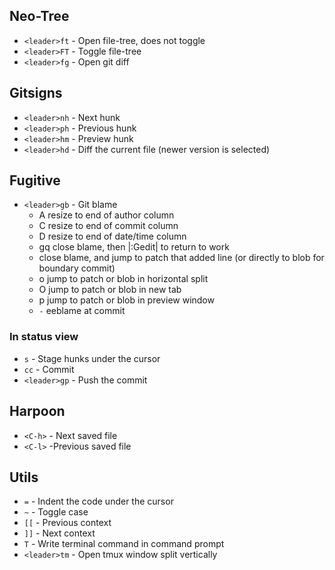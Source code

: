 ## Neo-Tree

- `<leader>ft` - Open file-tree, does not toggle
- `<leader>FT` - Toggle file-tree
- `<leader>fg` - Open git diff


## Gitsigns

- `<leader>nh` - Next hunk
- `<leader>ph` - Previous hunk
- `<leader>hm` - Preview hunk
- `<leader>hd` - Diff the current file (newer version is selected)


## Fugitive

- `<leader>gb` - Git blame
    - A     resize to end of author column
    - C     resize to end of commit column
    - D     resize to end of date/time column
    - gq    close blame, then |:Gedit| to return to work
    - <CR>  close blame, and jump to patch that added line (or directly to blob for boundary commit)
    - o     jump to patch or blob in horizontal split
    - O     jump to patch or blob in new tab
    - p     jump to patch or blob in preview window
    - `-`   eeblame at commit

### In status view

- `s` - Stage hunks under the cursor
- `cc` - Commit
- `<leader>gp` - Push the commit


## Harpoon

- `<C-h>` - Next saved file
- `<C-l>` -Previous saved file


## Utils

- `=` - Indent the code under the cursor
- `~` - Toggle case
- `[[` - Previous context
- `]]` - Next context
- `T` - Write terminal command in command prompt
- `<leader>tm` - Open tmux window split vertically


